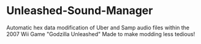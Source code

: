 # Unleashed-Sound-Manager
Automatic hex data modification of Uber and Samp audio files within the 2007 Wii Game "Godzilla Unleashed" Made to make modding less tedious!
